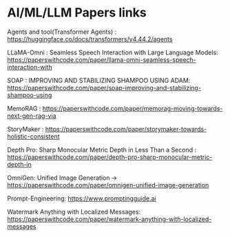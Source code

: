 # AI/ML/LLM Papers links

Agents and tool(Transformer Agents) : https://huggingface.co/docs/transformers/v4.44.2/agents 

LLaMA-Omni : Seamless Speech Interaction with Large Language Models: https://paperswithcode.com/paper/llama-omni-seamless-speech-interaction-with

SOAP : IMPROVING AND STABILIZING SHAMPOO USING ADAM: https://paperswithcode.com/paper/soap-improving-and-stabilizing-shampoo-using

MemoRAG : https://paperswithcode.com/paper/memorag-moving-towards-next-gen-rag-via

StoryMaker : https://paperswithcode.com/paper/storymaker-towards-holistic-consistent

Depth Pro: Sharp Monocular Metric Depth in Less Than a Second : https://paperswithcode.com/paper/depth-pro-sharp-monocular-metric-depth-in

OmniGen: Unified Image Generation -> https://paperswithcode.com/paper/omnigen-unified-image-generation

Prompt-Engineering: https://www.promptingguide.ai

Watermark Anything with Localized Messages: https://paperswithcode.com/paper/watermark-anything-with-localized-messages
